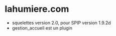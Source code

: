 lahumiere.com
=============
- squelettes version 2.0, pour SPIP version 1.9.2d
- gestion_accueil est un plugin